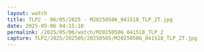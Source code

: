 ```yaml
---
layout: watch
title: TLP2 - 06/05/2025 - M20250506_041518_TLP_2T.jpg
date: 2025-05-06 04:15:18
permalink: /2025/05/06/watch/M20250506_041518_TLP_2
capture: TLP2/2025/202505/20250505/M20250506_041518_TLP_2T.jpg
---
```

